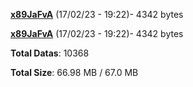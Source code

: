 [**x89JaFvA**](/data/x89JaFvA.txt) (17/02/23 - 19:22)- 4342 bytes

[**x89JaFvA**](/data/x89JaFvA.txt) (17/02/23 - 19:22)- 4342 bytes

**Total Datas**: 10368

**Total Size**: 66.98 MB / 67.0 MB